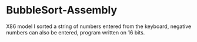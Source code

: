 # BubbleSort-Assembly
X86 model
I sorted a string of numbers entered from the keyboard, negative numbers can also be entered, program written on 16 bits.
